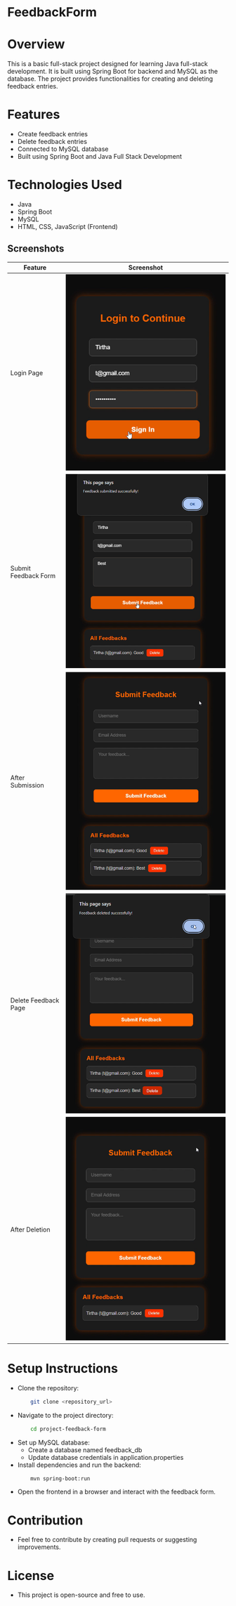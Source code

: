# FeedbackForm

# Overview
This is a basic full-stack project designed for learning Java full-stack development. It is built using Spring Boot for backend and MySQL as the database. The project provides functionalities for creating and deleting feedback entries.

# Features
- Create feedback entries
- Delete feedback entries
- Connected to MySQL database
- Built using Spring Boot and Java Full Stack Development

# Technologies Used
- Java
- Spring Boot
- MySQL
- HTML, CSS, JavaScript (Frontend)

## Screenshots
| Feature | Screenshot |
|---------|------------|
| Login Page | ![Login](Screenshot/Login_Feedback.png) |
| Submit Feedback Form | ![Submit](Screenshot/SubmitFeedback.png) |
| After Submission | ![Submitted](Screenshot/Submited_Feedback.png) |
| Delete Feedback Page | ![Delete](Screenshot/DeleteFeedback.png) |
| After Deletion | ![Deleted](Screenshot/deleted_Feedback.png) |


# Setup Instructions
- Clone the repository:
  ```bash
      git clone <repository_url>
- Navigate to the project directory:
  ```bash
      cd project-feedback-form
- Set up MySQL database:
  - Create a database named feedback_db
  - Update database credentials in application.properties
- Install dependencies and run the backend:
  ```bash
      mvn spring-boot:run
- Open the frontend in a browser and interact with the feedback form.

# Contribution
- Feel free to contribute by creating pull requests or suggesting improvements.

# License
- This project is open-source and free to use.
